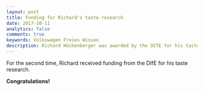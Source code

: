 ```yaml
---
layout: post
title: Funding for Richard's taste research
date: 2017-10-11
analytics: false 
comments: true
keywords: Volkswagen Freies Wissen
description: Richard Höchenberger was awarded by the DIfE for his taste research.
---
```


For the second time, Richard received funding from the DIfE for his taste research.

**Congratulations!**
